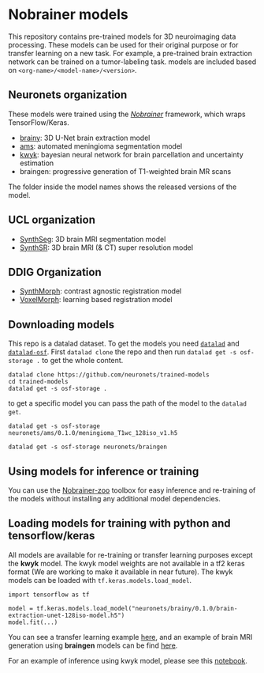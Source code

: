 # Nobrainer models

This repository contains pre-trained models for 3D neuroimaging data processing. These models can be used for their original purpose or for transfer learning on a new task. For example, a pre-trained brain extraction network can be trained on a tumor-labeling task. models are included based on `<org-name>/<model-name>/<version>`.

## Neuronets organization

These models were trained using the [_Nobrainer_](https://github.com/neuronets/nobrainer) framework, which wraps TensorFlow/Keras.

- [brainy](https://github.com/neuronets/brainy): 3D U-Net brain extraction model
- [ams](https://github.com/neuronets/ams): automated meningioma segmentation model
- [kwyk](https://github.com/neuronets/kwyk): bayesian neural network for brain parcellation and uncertainty estimation
- braingen: progressive generation of T1-weighted brain MR scans

The folder inside the model names shows the released versions of the model.
  
## UCL organization

- [SynthSeg](https://github.com/BBillot/SynthSeg): 3D brain MRI segmentation model
- [SynthSR](https://github.com/BBillot/SynthSR): 3D brain MRI (& CT) super resolution model

## DDIG Organization

- [SynthMorph](https://github.com/voxelmorph/voxelmorph): contrast agnostic registration model
- [VoxelMorph](https://github.com/voxelmorph/voxelmorph): learning based registration model
  
## Downloading models

This repo is a datalad dataset. To get the models you need [`datalad`](https://www.datalad.org/get_datalad.html) and [`datalad-osf`](https://pypi.org/project/datalad-osf/). First `datalad clone` the repo and then run `datalad get -s osf-storage .` to get the whole content. 

```
datalad clone https://github.com/neuronets/trained-models
cd trained-models
datalad get -s osf-storage .
```

to get a specific model you can pass the path of the model to the `datalad get`.

```
datalad get -s osf-storage neuronets/ams/0.1.0/meningioma_T1wc_128iso_v1.h5
```

```
datalad get -s osf-storage neuronets/braingen
```

## Using models for inference or training

You can use the [Nobrainer-zoo](https://github.com/neuronets/zoo) toolbox for easy inference and re-training of the models without installing any additional model dependencies.

## Loading models for training with python and tensorflow/keras

All models are available for re-training or transfer learning purposes except the **kwyk** model.  The kwyk model weights are not available in a tf2 keras format (We are working to make it available in near future). The kwyk models can be loaded with `tf.keras.models.load_model`.

```
import tensorflow as tf

model = tf.keras.models.load_model("neuronets/brainy/0.1.0/brain-extraction-unet-128iso-model.h5")
model.fit(...)
```

You can see a transfer learning example [here](https://github.com/neuronets/nobrainer/blob/master/guide/transfer_learning.ipynb), and an example of brain MRI generation using **braingen** models can be find [here](https://github.com/neuronets/nobrainer/blob/master/guide/train_generation_progressive.ipynb).

For an example of inference using kwyk model, please see this [notebook](https://github.com/neuronets/nobrainer/blob/master/guide/inference_with_kwyk_model.ipynb).
